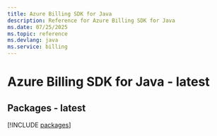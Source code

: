 ```yaml
---
title: Azure Billing SDK for Java
description: Reference for Azure Billing SDK for Java
ms.date: 07/25/2025
ms.topic: reference
ms.devlang: java
ms.service: billing
---
```

# Azure Billing SDK for Java - latest
## Packages - latest
[!INCLUDE [packages](billing-index.md)]